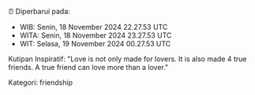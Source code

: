 ⏰ Diperbarui pada:
- WIB: Senin, 18 November 2024 22.27.53 UTC
- WITA: Senin, 18 November 2024 23.27.53 UTC
- WIT: Selasa, 19 November 2024 00.27.53 UTC

Kutipan Inspiratif:
"Love is not only made for lovers. It is also made 4 true friends. A true friend can love more than a lover."


Kategori: friendship

